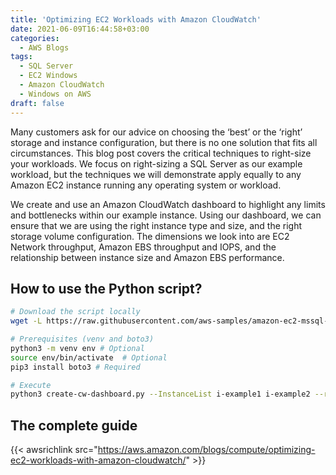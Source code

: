 ```yaml
---
title: 'Optimizing EC2 Workloads with Amazon CloudWatch'
date: 2021-06-09T16:44:58+03:00
categories:
  - AWS Blogs
tags:
  - SQL Server
  - EC2 Windows
  - Amazon CloudWatch
  - Windows on AWS
draft: false
---
```


Many customers ask for our advice on choosing the ‘best’ or the ‘right’ storage and instance configuration, but there is no one solution that fits all circumstances. This blog post covers the critical techniques to right-size your workloads. We focus on right-sizing a SQL Server as our example workload, but the techniques we will demonstrate apply equally to any Amazon EC2 instance running any operating system or workload.

We create and use an Amazon CloudWatch dashboard to highlight any limits and bottlenecks within our example instance. Using our dashboard, we can ensure that we are using the right instance type and size, and the right storage volume configuration. The dimensions we look into are EC2 Network throughput, Amazon EBS throughput and IOPS, and the relationship between instance size and Amazon EBS performance.

## How to use the Python script?

```bash
# Download the script locally
wget -L https://raw.githubusercontent.com/aws-samples/amazon-ec2-mssql-workshop/master/resources/code/Monitoring/create-cw-dashboard.py

# Prerequisites (venv and boto3)
python3 -m venv env # Optional
source env/bin/activate  # Optional
pip3 install boto3 # Required

# Execute
python3 create-cw-dashboard.py --InstanceList i-example1 i-example2 --region eu-west-1
```

## The complete guide

{{< awsrichlink src="https://aws.amazon.com/blogs/compute/optimizing-ec2-workloads-with-amazon-cloudwatch/" >}}
